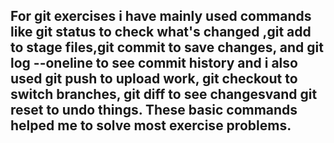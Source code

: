 ## <B> For git exercises i have mainly used commands like git status to check what's changed ,git add to stage files,git commit to save changes, and git log --oneline to see commit history and i also used git push to upload work, git checkout to switch branches, git diff to see changesvand git reset to undo things. These basic commands helped  me to solve most exercise problems.
